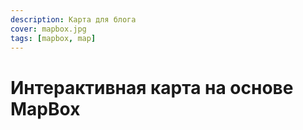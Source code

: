 ```yaml
---
description: Карта для блога
cover: mapbox.jpg
tags: [mapbox, map]
---
```

# Интерактивная карта на основе MapBox